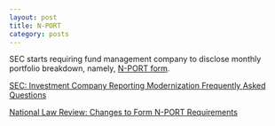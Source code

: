 ```yaml
---
layout: post
title: N-PORT
category: posts
---
```


SEC starts requiring fund management company to disclose monthly
portfolio breakdown, namely, [N-PORT form](https://www.sec.gov/files/formn-port.pdf).

[SEC: Investment Company Reporting Modernization Frequently Asked Questions](
https://www.sec.gov/investment/investment-company-reporting-modernization-faq)

[National Law Review: Changes to Form N-PORT Requirements](
https://www.natlawreview.com/article/investment-management-legal-and-regulatory-update-april-2019)
